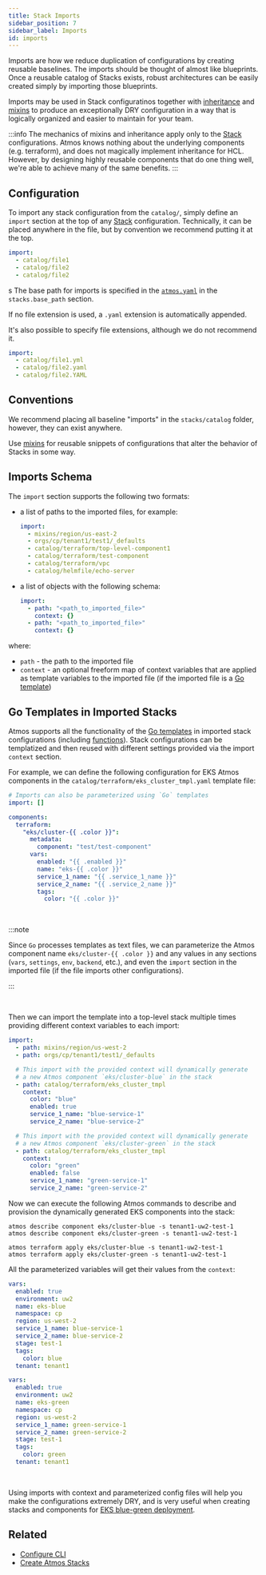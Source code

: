 ```yaml
---
title: Stack Imports
sidebar_position: 7
sidebar_label: Imports
id: imports
---
```


Imports are how we reduce duplication of configurations by creating reusable baselines. The imports should be thought of almost like blueprints. Once
a reusable catalog of Stacks exists, robust architectures can be easily created simply by importing those blueprints.

Imports may be used in Stack configuratinos together with [inheritance](/core-concepts/components/inheritance)
and [mixins](/core-concepts/stacks/mixins) to produce an exceptionally DRY configuration in a way that is logically organized and easier to maintain
for your team.

:::info
The mechanics of mixins and inheritance apply only to the [Stack](/core-concepts/stacks) configurations. Atmos knows nothing about the underlying
components (e.g. terraform), and does not magically implement inheritance for HCL. However, by designing highly reusable components that do one thing
well, we're able to achieve many of the same benefits.
:::

## Configuration

To import any stack configuration from the `catalog/`, simply define an `import` section at the top of any [Stack](/core-concepts/stacks)
configuration. Technically, it can be placed anywhere in the file, but by convention we recommend putting it at the top.

```yaml
import:
  - catalog/file1
  - catalog/file2
  - catalog/file2
```

s
The base path for imports is specified in the [`atmos.yaml`](/cli/configuration) in the `stacks.base_path` section.

If no file extension is used, a `.yaml` extension is automatically appended.

It's also possible to specify file extensions, although we do not recommend it.

```yaml
import:
  - catalog/file1.yml
  - catalog/file2.yaml
  - catalog/file2.YAML
```

## Conventions

We recommend placing all baseline "imports" in the `stacks/catalog` folder, however, they can exist anywhere.

Use [mixins](/core-concepts/stacks/mixins) for reusable snippets of configurations that alter the behavior of Stacks in some way.

## Imports Schema

The `import` section supports the following two formats:

- a list of paths to the imported files, for example:

  ```yaml title=stacks/orgs/cp/tenant1/test1/us-east-2.yaml
  import:
    - mixins/region/us-east-2
    - orgs/cp/tenant1/test1/_defaults
    - catalog/terraform/top-level-component1
    - catalog/terraform/test-component
    - catalog/terraform/vpc
    - catalog/helmfile/echo-server
  ```

- a list of objects with the following schema:

  ```yaml
  import:
    - path: "<path_to_imported_file>"
      context: {}
    - path: "<path_to_imported_file>"
      context: {}
  ```

where:

- `path` - the path to the imported file
- `context` - an optional freeform map of context variables that are applied as template variables to the imported file (if the imported file is
  a [Go template](https://pkg.go.dev/text/template))

## Go Templates in Imported Stacks

Atmos supports all the functionality of the [Go templates](https://pkg.go.dev/text/template) in imported stack configurations (including
[functions](https://pkg.go.dev/text/template#hdr-Functions)). Stack configurations can be templatized and then reused with different
settings provided via the import `context` section.

For example, we can define the following configuration for EKS Atmos components in the `catalog/terraform/eks_cluster_tmpl.yaml` template file:

```yaml title=stacks/catalog/terraform/eks_cluster_tmpl.yaml
# Imports can also be parameterized using `Go` templates
import: []

components:
  terraform:
    "eks/cluster-{{ .color }}":
      metadata:
        component: "test/test-component"
      vars:
        enabled: "{{ .enabled }}"
        name: "eks-{{ .color }}"
        service_1_name: "{{ .service_1_name }}"
        service_2_name: "{{ .service_2_name }}"
        tags:
          color: "{{ .color }}"
```

<br/>

:::note

Since `Go` processes templates as text files, we can parameterize the Atmos component name `eks/cluster-{{ .color }}` and any values in any
sections (`vars`, `settings`, `env`, `backend`, etc.), and even the `import` section in the imported file (if the file imports other configurations).

:::

<br/>

Then we can import the template into a top-level stack multiple times providing different context variables to each import:

```yaml title=stacks/orgs/cp/tenant1/test1/us-west-2.yaml
import:
  - path: mixins/region/us-west-2
  - path: orgs/cp/tenant1/test1/_defaults

  # This import with the provided context will dynamically generate 
  # a new Atmos component `eks/cluster-blue` in the stack
  - path: catalog/terraform/eks_cluster_tmpl
    context:
      color: "blue"
      enabled: true
      service_1_name: "blue-service-1"
      service_2_name: "blue-service-2"

  # This import with the provided context will dynamically generate 
  # a new Atmos component `eks/cluster-green` in the stack
  - path: catalog/terraform/eks_cluster_tmpl
    context:
      color: "green"
      enabled: false
      service_1_name: "green-service-1"
      service_2_name: "green-service-2"
```

Now we can execute the following Atmos commands to describe and provision the dynamically generated EKS components into the stack:

```shell
atmos describe component eks/cluster-blue -s tenant1-uw2-test-1
atmos describe component eks/cluster-green -s tenant1-uw2-test-1

atmos terraform apply eks/cluster-blue -s tenant1-uw2-test-1
atmos terraform apply eks/cluster-green -s tenant1-uw2-test-1
```

All the parameterized variables will get their values from the `context`:

```yaml title="atmos describe component eks/cluster-blue -s tenant1-uw2-test-1"
vars:
  enabled: true
  environment: uw2
  name: eks-blue
  namespace: cp
  region: us-west-2
  service_1_name: blue-service-1
  service_2_name: blue-service-2
  stage: test-1
  tags:
    color: blue
  tenant: tenant1
```

```yaml title="atmos describe component eks/cluster-green -s tenant1-uw2-test-1"
vars:
  enabled: true
  environment: uw2
  name: eks-green
  namespace: cp
  region: us-west-2
  service_1_name: green-service-1
  service_2_name: green-service-2
  stage: test-1
  tags:
    color: green
  tenant: tenant1
```

<br/>

Using imports with context and parameterized config files will help you make the configurations extremely DRY,
and is very useful when creating stacks and components
for [EKS blue-green deployment](https://aws.amazon.com/blogs/containers/kubernetes-cluster-upgrade-the-blue-green-deployment-strategy/).

## Related

- [Configure CLI](/quick-start/configure-cli)
- [Create Atmos Stacks](/quick-start/create-atmos-stacks)
